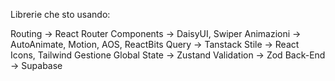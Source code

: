 Librerie che sto usando:

Routing -> React Router
Components -> DaisyUI, Swiper
Animazioni -> AutoAnimate, Motion, AOS, ReactBits
Query -> Tanstack
Stile -> React Icons, Tailwind
Gestione Global State -> Zustand
Validation -> Zod
Back-End -> Supabase